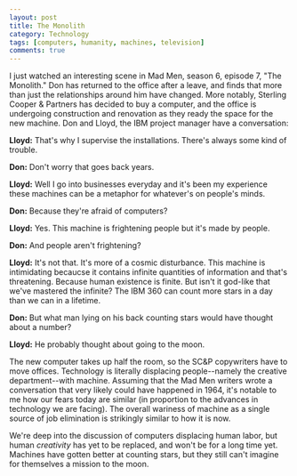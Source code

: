 ```yaml
---
layout: post
title: The Monolith
category: Technology
tags: [computers, humanity, machines, television]
comments: true
---
```


I just watched an interesting scene in Mad Men, season 6, episode 7, "The Monolith." Don has returned to the office after a leave, and finds that more than just the relationships around him have changed. More notably, Sterling Cooper & Partners has decided to buy a computer, and the office is undergoing construction and renovation as they ready the space for the new machine. Don and Lloyd, the IBM project manager have a conversation: 


<strong>Lloyd:</strong> That's why I supervise the installations. There's always some kind of trouble.

<strong>Don:</strong> Don't worry that goes back years.

<strong>Lloyd:</strong> Well I go into businesses everyday and it's been my experience these machines can be a metaphor for whatever's on people's minds.

<strong>Don:</strong> Because they're afraid of computers?

<strong>Lloyd:</strong> Yes. This machine is frightening people but it's made by people.

<strong>Don:</strong> And people aren't frightening?

<strong>Lloyd:</strong> It's not that. It's more of a cosmic disturbance. This machine is intimidating becaucse it contains infinite quantities of information and that's threatening. Because human existence is finite. But isn't it god-like that we've mastered the infinite? The IBM 360 can count more stars in a day than we can in a lifetime.

<strong>Don:</strong> But what man lying on his back counting stars would have thought about a number?

<strong>Lloyd:</strong> He probably thought about going to the moon.



The new computer takes up half the room, so the SC&P copywriters have to move offices. Technology is literally displacing people--namely the creative department--with machine. Assuming that the Mad Men writers wrote a conversation that very likely could have happened in 1964, it's notable to me how our fears today are similar (in proportion to the advances in technology we are facing). The overall wariness of machine as a single source of job elimination is strikingly similar to how it is now. 

We're deep into the discussion of computers displacing human labor, but human <em>creativity</em> has yet to be replaced, and won't be for a long time yet. Machines have gotten better at counting stars, but they still can't imagine for themselves a mission to the moon.